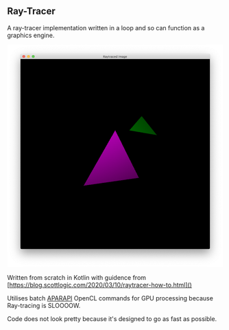 ## Ray-Tracer
A ray-tracer implementation written in a loop and so can function as a graphics engine.

![Triangles](https://raw.githubusercontent.com/alex-gunning/RayTracer/master/images/traced-triangles.png)

Written from scratch in Kotlin with guidence from [https://blog.scottlogic.com/2020/03/10/raytracer-how-to.html]()

Utilises batch [APARAPI](http://aparapi.com/) OpenCL commands for GPU processing because Ray-tracing is SLOOOOW.

Code does not look pretty because it's designed to go as fast as possible.
